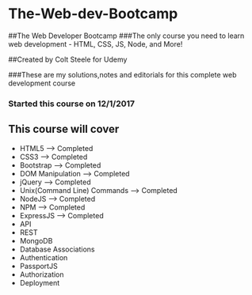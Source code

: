 # The-Web-dev-Bootcamp

##The Web Developer Bootcamp
###The only course you need to learn web development - HTML, CSS, JS, Node, and More!

##Created by Colt Steele for Udemy

###These are my solutions,notes and editorials for this complete web development course
### Started this course on 12/1/2017

## This course will cover 
* HTML5 --> Completed
* CSS3 --> Completed
* Bootstrap --> Completed
* DOM Manipulation --> Completed
* jQuery --> Completed
* Unix(Command Line) Commands  --> Completed
* NodeJS --> Completed
* NPM --> Completed
* ExpressJS --> Completed
* API
* REST
* MongoDB
* Database Associations
* Authentication
* PassportJS
* Authorization
* Deployment
